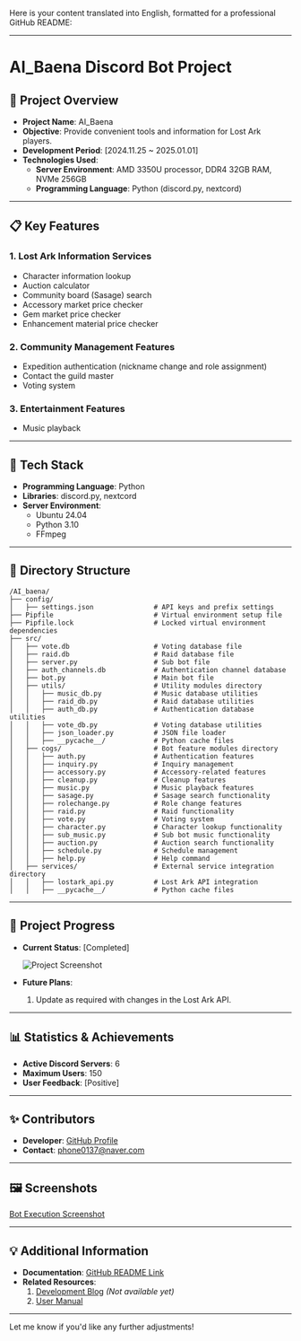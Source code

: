 Here is your content translated into English, formatted for a professional GitHub README:

---

# **AI_Baena Discord Bot Project**

## 🌟 **Project Overview**

- **Project Name**: AI_Baena  
- **Objective**: Provide convenient tools and information for Lost Ark players.  
- **Development Period**: [2024.11.25 ~ 2025.01.01]  
- **Technologies Used**:  
  - **Server Environment**: AMD 3350U processor, DDR4 32GB RAM, NVMe 256GB  
  - **Programming Language**: Python (discord.py, nextcord)  

---

## 📋 **Key Features**

### 1. **Lost Ark Information Services**
- Character information lookup  
- Auction calculator  
- Community board (Sasage) search  
- Accessory market price checker  
- Gem market price checker  
- Enhancement material price checker  

### 2. **Community Management Features**
- Expedition authentication (nickname change and role assignment)  
- Contact the guild master  
- Voting system  

### 3. **Entertainment Features**
- Music playback  

---

## 🔧 **Tech Stack**

- **Programming Language**: Python  
- **Libraries**: discord.py, nextcord  
- **Server Environment**:  
  - Ubuntu 24.04  
  - Python 3.10  
  - FFmpeg  

---

## 📁 **Directory Structure**

```
/AI_baena/
├── config/
│   ├── settings.json               # API keys and prefix settings
├── Pipfile                         # Virtual environment setup file
├── Pipfile.lock                    # Locked virtual environment dependencies
├── src/
│   ├── vote.db                     # Voting database file
│   ├── raid.db                     # Raid database file
│   ├── server.py                   # Sub bot file
│   ├── auth_channels.db            # Authentication channel database
│   ├── bot.py                      # Main bot file
│   ├── utils/                      # Utility modules directory
│   │   ├── music_db.py             # Music database utilities
│   │   ├── raid_db.py              # Raid database utilities
│   │   ├── auth_db.py              # Authentication database utilities
│   │   ├── vote_db.py              # Voting database utilities
│   │   ├── json_loader.py          # JSON file loader
│   │   ├── __pycache__/            # Python cache files
│   ├── cogs/                       # Bot feature modules directory
│   │   ├── auth.py                 # Authentication features
│   │   ├── inquiry.py              # Inquiry management
│   │   ├── accessory.py            # Accessory-related features
│   │   ├── cleanup.py              # Cleanup features
│   │   ├── music.py                # Music playback features
│   │   ├── sasage.py               # Sasage search functionality
│   │   ├── rolechange.py           # Role change features
│   │   ├── raid.py                 # Raid functionality
│   │   ├── vote.py                 # Voting system
│   │   ├── character.py            # Character lookup functionality
│   │   ├── sub_music.py            # Sub bot music functionality
│   │   ├── auction.py              # Auction search functionality
│   │   ├── schedule.py             # Schedule management
│   │   ├── help.py                 # Help command
│   ├── services/                   # External service integration directory
│   │   ├── lostark_api.py          # Lost Ark API integration
│   │   ├── __pycache__/            # Python cache files
```

---

## 📜 **Project Progress**

- **Current Status**: [Completed]  

    ![Project Screenshot](https://prod-files-secure.s3.us-west-2.amazonaws.com/914cd412-d6e9-4c46-8afb-88e9c6594671/aea82597-7b47-4907-80da-f29b30870b12/image.png)  

- **Future Plans**:  
  1. Update as required with changes in the Lost Ark API.  

---

## 📊 **Statistics & Achievements**

- **Active Discord Servers**: 6  
- **Maximum Users**: 150  
- **User Feedback**: [Positive]  

---

## ✨ **Contributors**

- **Developer**: [GitHub Profile](https://github.com/phone0137)  
- **Contact**: [phone0137@naver.com](mailto:phone0137@naver.com)  

---

## 🖼️ **Screenshots**

[Bot Execution Screenshot](https://www.notion.so/c521c64a7b1c4f85aa64629a7c21f134?pvs=21)  

---

## 💡 **Additional Information**

- **Documentation**: [GitHub README Link](https://chatgpt.com/c/6775d9a8-e284-8008-8183-8bb2978e4212#)  
- **Related Resources**:  
  1. [Development Blog](https://chatgpt.com/c/6775d9a8-e284-8008-8183-8bb2978e4212#) *(Not available yet)*  
  2. [User Manual](https://www.notion.so/168e097ee3538018b97dff75540d2f04?pvs=21)  

---

Let me know if you'd like any further adjustments!
